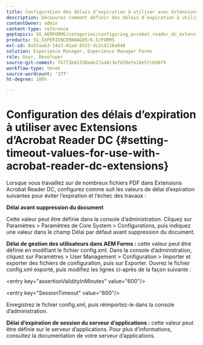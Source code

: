 ```yaml
---
title: Configuration des délais d’expiration à utiliser avec Extensions d’Acrobat Reader DC
description: Découvrez comment définir des délais d’expiration à utiliser avec les extensions Acrobat Reader DC.
contentOwner: admin
content-type: reference
geptopics: SG_AEMFORMS/categories/configuring_acrobat_reader_dc_extensions
products: SG_EXPERIENCEMANAGER/6.5/FORMS
exl-id: 0a55aab3-14a3-41ad-8533-dc2cd116a848
solution: Experience Manager, Experience Manager Forms
role: User, Developer
source-git-commit: f6771bd1338a4e27a48c3efd39efe18e57cb98f9
workflow-type: tm+mt
source-wordcount: '177'
ht-degree: 100%

---
```


# Configuration des délais d’expiration à utiliser avec Extensions d’Acrobat Reader DC  {#setting-timeout-values-for-use-with-acrobat-reader-dc-extensions}

Lorsque vous travaillez sur de nombreux fichiers PDF dans Extensions Acrobat Reader DC, configurez comme suit les valeurs de délai d’expiration suivantes pour éviter l’expiration et l’échec des travaux :

**Délai avant suppression du document**

Cette valeur peut être définie dans la console d’administration. Cliquez sur Paramètres > Paramètres de Core System > Configurations, puis indiquez une valeur dans le champ Délai par défaut avant suppression du document.

**Délai de gestion des utilisateurs dans AEM Forms :** cette valeur peut être définie en modifiant le fichier config.xml. Dans la console d’administration, cliquez sur Paramètres > User Management > Configuration > Importer et exporter des fichiers de configuration, puis sur Exporter. Ouvrez le fichier config.xml exporté, puis modifiez les lignes ci-après de la façon suivante :

&lt;entry key=&quot;assertionValidityInMinutes&quot; value=&quot;600&quot;/>

&lt;entry key=&quot;SessionTimeout&quot; value=&quot;600&quot;/>

Enregistrez le fichier config.xml, puis réimportez-le dans la console d’administration.

**Délai d’expiration de session du serveur d’applications :** cette valeur peut être définie sur le serveur d’applications. Pour plus d’informations, consultez la documentation de votre serveur d’applications.
